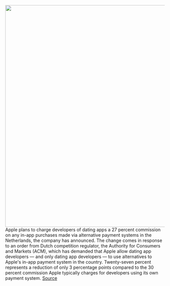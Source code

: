 <img src='https://cdn.vox-cdn.com/thumbor/-ysSh7EJVL13P4VRc-EtjNCt1ds=/0x0:2040x1360/1200x800/filters:focal(857x517:1183x843)/cdn.vox-cdn.com/uploads/chorus_image/image/70470696/acastro_210429_1777_epicApple_0002.0.jpg' width='700px' /><br/>
Apple plans to charge developers of dating apps a 27 percent commission on any in-app purchases made via alternative payment systems in the Netherlands, the company has announced. The change comes in response to an order from Dutch competition regulator, the Authority for Consumers and Markets (ACM), which has demanded that Apple allow dating app developers — and only dating app developers — to use alternatives to Apple's in-app payment system in the country. Twenty-seven percent represents a reduction of only 3 percentage points compared to the 30 percent commission Apple typically charges for developers using its own payment system.
<a href='https://www.theverge.com/2022/2/4/22917582/apple-netherlands-antitrust-27-percent-commission-alternative-in-app-payment-systems'> Source <a/>